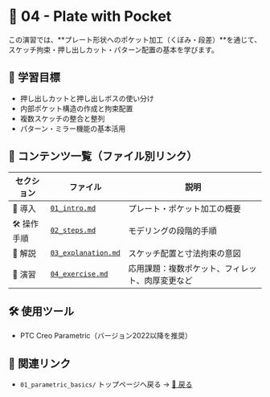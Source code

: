 # 🧱 04 - Plate with Pocket

この演習では、**プレート形状へのポケット加工（くぼみ・段差）**を通じて、スケッチ拘束・押し出しカット・パターン配置の基本を学びます。

## 🧭 学習目標

- 押し出しカットと押し出しボスの使い分け
- 内部ポケット構造の作成と拘束配置
- 複数スケッチの整合と整列
- パターン・ミラー機能の基本活用

## 📄 コンテンツ一覧（ファイル別リンク）

| セクション | ファイル | 説明 |
|------------|---------|------|
| 🔰 導入     | [`01_intro.md`](./01_intro.md) | プレート・ポケット加工の概要 |
| 🛠 操作手順 | [`02_steps.md`](./02_steps.md) | モデリングの段階的手順 |
| 🧩 解説     | [`03_explanation.md`](./03_explanation.md) | スケッチ配置と寸法拘束の意図 |
| 📝 演習     | [`04_exercise.md`](./04_exercise.md) | 応用課題：複数ポケット、フィレット、肉厚変更など |

## 🛠 使用ツール

- PTC Creo Parametric（バージョン2022以降を推奨）

## 🔗 関連リンク

- `01_parametric_basics/` トップページへ戻る → [🔗 戻る](../README.md)
